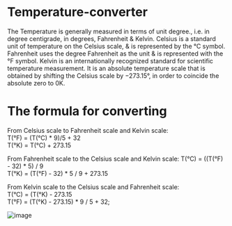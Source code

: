# Temperature-converter
The Temperature is generally measured in terms of unit degree., i.e. in degree centigrade, in degrees, Fahrenheit & Kelvin.
Celsius is a standard unit of temperature on the Celsius scale, & is represented by the °C symbol.
Fahrenheit uses the degree Fahrenheit as the unit & is represented with the °F symbol.
Kelvin is an internationally recognized standard for scientific temperature measurement. It is an absolute temperature scale that is obtained by shifting the Celsius scale by −273.15°, in order to coincide the absolute zero to 0K.

# The formula for converting 
From Celsius scale to Fahrenheit scale and Kelvin scale:\
T(°F) = (T(°C) * 9)/5 + 32\
T(°K) = T(°C) + 273.15

From Fahrenheit scale to the Celsius scale and Kelvin scale:
T(°C) = ((T(°F) - 32) * 5) / 9\
T(°K) = (T(°F)  - 32) * 5 / 9 + 273.15

From Kelvin scale to the Celsius scale and Fahrenheit scale:\
T(°C) = (T(°K) - 273.15\
T(°F) = (T(°K) - 273.15) * 9 / 5 + 32;

![image](https://github.com/Sanjeetsahu29/Temperature-converter/assets/108270460/5a365598-7bdf-404b-b3f0-a8492235760d)


